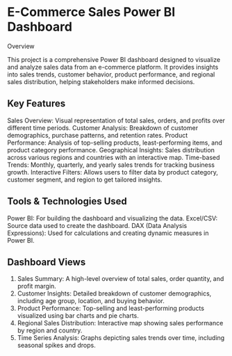 # E-Commerce Sales Power BI Dashboard 

Overview

This project is a comprehensive Power BI dashboard designed to visualize and analyze sales data from an e-commerce platform. It provides insights into sales trends, customer behavior, product performance, and regional sales distribution, helping stakeholders make informed decisions.

## Key Features

Sales Overview: Visual representation of total sales, orders, and profits over different time periods.
Customer Analysis: Breakdown of customer demographics, purchase patterns, and retention rates.
Product Performance: Analysis of top-selling products, least-performing items, and product category performance.
Geographical Insights: Sales distribution across various regions and countries with an interactive map.
Time-based Trends: Monthly, quarterly, and yearly sales trends for tracking business growth.
Interactive Filters: Allows users to filter data by product category, customer segment, and region to get tailored insights.

## Tools & Technologies Used

Power BI: For building the dashboard and visualizing the data.
Excel/CSV: Source data used to create the dashboard.
DAX (Data Analysis Expressions): Used for calculations and creating dynamic measures in Power BI.

## Dashboard Views

1. Sales Summary:
A high-level overview of total sales, order quantity, and profit margin.
2. Customer Insights:
Detailed breakdown of customer demographics, including age group, location, and buying behavior.
3. Product Performance:
Top-selling and least-performing products visualized using bar charts and pie charts.
4. Regional Sales Distribution:
Interactive map showing sales performance by region and country.
5. Time Series Analysis:
Graphs depicting sales trends over time, including seasonal spikes and drops.

